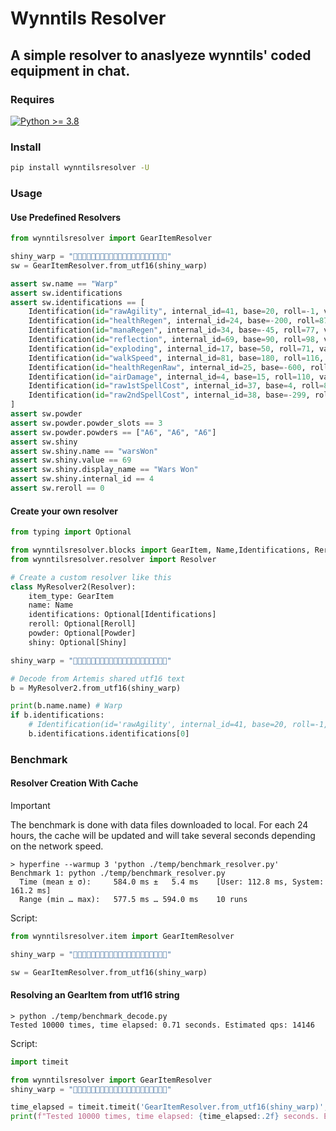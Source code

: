 # Wynntils Resolver
## A simple resolver to anaslyeze wynntils' coded equipment in chat.

### Requires
[![Python >= 3.8](https://img.shields.io/badge/python>=3.8-3670A0?style=for-the-badge&logo=python&logoColor=ffdd54)](https://www.python.org/)

### Install
```bash
pip install wynntilsresolver -U
```


### Usage
#### Use Predefined Resolvers
```python
from wynntilsresolver import GearItemResolver

shiny_warp = "󰀀󰄀󰉗󶅲󷀀󰌉󰀘󵜢󴵅󶈑󴝑󷐙󵀄󶸥󵠦󶠄󰌃󿞼󰘄󸨁􏿮"
sw = GearItemResolver.from_utf16(shiny_warp)

assert sw.name == "Warp"
assert sw.identifications
assert sw.identifications == [
    Identification(id="rawAgility", internal_id=41, base=20, roll=-1, value=20),
    Identification(id="healthRegen", internal_id=24, base=-200, roll=87, value=-174),
    Identification(id="manaRegen", internal_id=34, base=-45, roll=77, value=-35),
    Identification(id="reflection", internal_id=69, base=90, roll=98, value=88),
    Identification(id="exploding", internal_id=17, base=50, roll=71, value=36),
    Identification(id="walkSpeed", internal_id=81, base=180, roll=116, value=209),
    Identification(id="healthRegenRaw", internal_id=25, base=-600, roll=80, value=-480),
    Identification(id="airDamage", internal_id=4, base=15, roll=110, value=16),
    Identification(id="raw1stSpellCost", internal_id=37, base=4, roll=88, value=4),
    Identification(id="raw2ndSpellCost", internal_id=38, base=-299, roll=104, value=-311),
]
assert sw.powder
assert sw.powder.powder_slots == 3
assert sw.powder.powders == ["A6", "A6", "A6"]
assert sw.shiny
assert sw.shiny.name == "warsWon"
assert sw.shiny.value == 69
assert sw.shiny.display_name == "Wars Won"
assert sw.shiny.internal_id == 4
assert sw.reroll == 0
```

#### Create your own resolver
```python
from typing import Optional

from wynntilsresolver.blocks import GearItem, Name,Identifications, Reroll, Powder, Shiny
from wynntilsresolver.resolver import Resolver

# Create a custom resolver like this
class MyResolver2(Resolver):
    item_type: GearItem
    name: Name
    identifications: Optional[Identifications]
    reroll: Optional[Reroll]
    powder: Optional[Powder]
    shiny: Optional[Shiny]

shiny_warp = "󰀀󰄀󰉗󶅲󷀀󰌉󰀘󵜢󴵅󶈑󴝑󷐙󵀄󶸥󵠦󶠄󰌃󿞼󰘄󸨁􏿮"

# Decode from Artemis shared utf16 text
b = MyResolver2.from_utf16(shiny_warp)

print(b.name.name) # Warp
if b.identifications:
    # Identification(id='rawAgility', internal_id=41, base=20, roll=-1, value=20)
    b.identifications.identifications[0]
```

### Benchmark

#### Resolver Creation With Cache
> [!IMPORTANT]
> The benchmark is done with data files downloaded to local.
> For each 24 hours, the cache will be updated and will take several seconds depending on the network speed.
```
> hyperfine --warmup 3 'python ./temp/benchmark_resolver.py'
Benchmark 1: python ./temp/benchmark_resolver.py
  Time (mean ± σ):     584.0 ms ±   5.4 ms    [User: 112.8 ms, System: 161.2 ms]
  Range (min … max):   577.5 ms … 594.0 ms    10 runs
```
Script: 
```python
from wynntilsresolver.item import GearItemResolver

shiny_warp = "󰀀󰄀󰉗󶅲󷀀󰌉󰀘󵜢󴵅󶈑󴝑󷐙󵀄󶸥󵠦󶠄󰌃󿞼󰘄󸨁􏿮"

sw = GearItemResolver.from_utf16(shiny_warp)
```

#### Resolving an GearItem from utf16 string
```
> python ./temp/benchmark_decode.py
Tested 10000 times, time elapsed: 0.71 seconds. Estimated qps: 14146
```
Script: 
```python
import timeit

from wynntilsresolver import GearItemResolver
shiny_warp = "󰀀󰄀󰉗󶅲󷀀󰌉󰀘󵜢󴵅󶈑󴝑󷐙󵀄󶸥󵠦󶠄󰌃󿞼󰘄󸨁􏿮"

time_elapsed = timeit.timeit('GearItemResolver.from_utf16(shiny_warp)', globals=globals(), number=10000)
print(f"Tested 10000 times, time elapsed: {time_elapsed:.2f} seconds. Estimated qps: {10000 / time_elapsed:.0f}")
```